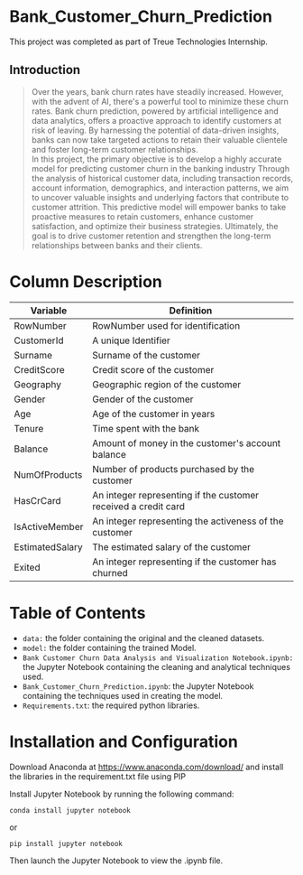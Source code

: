# Bank_Customer_Churn_Prediction

This project was completed as part of Treue Technologies Internship.
## Introduction
> Over the years, bank churn rates have steadily increased. However, with the advent of AI, there's a powerful tool to minimize these churn rates. Bank churn prediction, powered by artificial intelligence and data analytics, offers a proactive approach to identify customers at risk of leaving. By harnessing the potential of data-driven insights, banks can now take targeted actions to retain their valuable clientele and foster long-term customer relationships.<br> 
In this project, the primary objective is to develop a highly accurate model for predicting customer churn in the banking industry
Through the analysis of historical customer data, including transaction records, account information, demographics, and interaction patterns, we aim to uncover valuable insights and underlying factors that contribute to customer attrition. This predictive model will empower banks to take proactive measures to retain customers, enhance customer satisfaction, and optimize their business strategies. Ultimately, the goal is to drive customer retention and strengthen the long-term relationships between banks and their clients.

# Column Description
| Variable        | Definition                                          |
|-----------------|----------------------------------------------------|
| RowNumber       | RowNumber used for identification                  |
| CustomerId      | A unique Identifier                                 |
| Surname         | Surname of the customer                            |
| CreditScore     | Credit score of the customer                       |
| Geography       | Geographic region of the customer                   |
| Gender          | Gender of the customer                             |
| Age             | Age of the customer in years                       |
| Tenure          | Time spent with the bank                           |
| Balance         | Amount of money in the customer's account balance  |
| NumOfProducts   | Number of products purchased by the customer       |
| HasCrCard       | An integer representing if the customer received a credit card |
| IsActiveMember  | An integer representing the activeness of the customer  |
| EstimatedSalary | The estimated salary of the customer              |
| Exited          | An integer representing if the customer has churned |


# Table of Contents
- `data:` the folder containing the original and the cleaned datasets.
- `model:` the folder containing the trained Model.
- `Bank Customer Churn Data Analysis and Visualization Notebook.ipynb:` the Jupyter Notebook containing the cleaning and analytical techniques used.
- `Bank_Customer_Churn_Prediction.ipynb`: the Jupyter Notebook containing the techniques used in creating the model.
- `Requirements.txt`: the required python libraries.
  
# Installation and Configuration
Download Anaconda at https://www.anaconda.com/download/ and install the libraries in the requirement.txt file using PIP

Install Jupyter Notebook by running the following command:
```
conda install jupyter notebook
```
or
```
pip install jupyter notebook
```

Then launch the Jupyter Notebook to view the .ipynb file.

